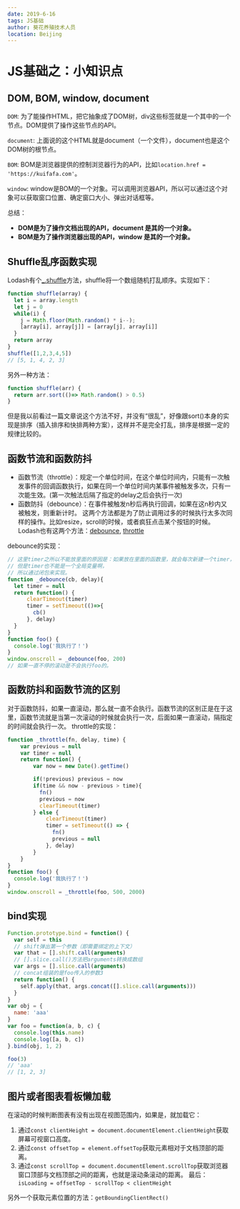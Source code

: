 ```yaml
---
date: 2019-6-16
tags: JS基础
author: 葵花养殖技术人员
location: Beijing
---
```


# JS基础之：小知识点

## DOM, BOM, window, document
`DOM`: 为了能操作HTML，把它抽象成了DOM树，div这些标签就是一个其中的一个节点。DOM提供了操作这些节点的API。

`document`: 上面说的这个HTML就是document（一个文件），document也是这个DOM树的根节点。

`BOM`: BOM是浏览器提供的控制浏览器行为的API，比如`location.href = 'https://kuifafa.com'`。

`window`: window是BOM的一个对象。可以调用浏览器API，所以可以通过这个对象可以获取窗口位置、确定窗口大小、弹出对话框等。

总结：
* **DOM是为了操作文档出现的API，document 是其的一个对象。**
* **BOM是为了操作浏览器出现的API，window 是其的一个对象。**

## Shuffle乱序函数实现
Lodash有个[_.shuffle](https://lodash.com/docs/4.17.11#shuffle)方法，shuffle将一个数组随机打乱顺序。实现如下：
```js
function shuffle(array) {
  let i = array.length
  let j = 0
  while(i) {
    j = Math.floor(Math.random() * i--);
    [array[i], array[j]] = [array[j], array[i]]
  }
  return array
}
shuffle([1,2,3,4,5])
// [5, 1, 4, 2, 3]
```
另外一种方法：
```js
function shuffle(arr) {
  return arr.sort(()=> Math.random() > 0.5)
}
```
但是我以前看过一篇文章说这个方法不好，并没有“很乱”，好像跟sort()本身的实现是排序（插入排序和快排两种方案），这样并不是完全打乱，排序是根据一定的规律比较的。

## 函数节流和函数防抖
* 函数节流（throttle）：规定一个单位时间，在这个单位时间内，只能有一次触发事件的回调函数执行，如果在同一个单位时间内某事件被触发多次，只有一次能生效。(第一次触法后隔了指定的delay之后会执行一次)
* 函数防抖（debounce）：在事件被触发n秒后再执行回调，如果在这n秒内又被触发，则重新计时。
这两个方法都是为了防止调用过多的时候执行太多次同样的操作。比如resize，scroll的时候，或者疯狂点击某个按钮的时候。Lodash也有这两个方法：[debounce](https://lodash.com/docs/4.17.11#debounce), [throttle](https://lodash.com/docs/4.17.11#throttle)

debounce的实现：
```js
// 这里timer之所以不能放里面的原因是：如果放在里面的函数里，就会每次新建一个timer，是不行的。
// 但是timer也不能是一个全局变量啊，
// 所以通过闭包来实现。
function _debounce(cb, delay){
  let timer = null
  return function() {
      clearTimeout(timer)
      timer = setTimeout(()=>{
        cb()
      }, delay)
  }
}
function foo() {
  console.log('我执行了！')
}
window.onscroll = _debounce(foo, 200)
// 如果一直不停的滚动是不会执行foo的。
```
## 函数防抖和函数节流的区别
对于函数防抖，如果一直滚动，那么就一直不会执行。函数节流的区别正是在于这里，函数节流就是当第一次滚动的时候就会执行一次，后面如果一直滚动，隔指定的时间就会执行一次。
throttle的实现：
```js
function _throttle(fn, delay, time) {
    var previous = null
    var timer = null
    return function() {
        var now = new Date().getTime()

        if(!previous) previous = now
        if(time && now - previous > time){
          fn()
          previous = now
          clearTimeout(timer)
        } else {
            clearTimeout(timer)
            timer = setTimeout(() => {
              fn()
              previous = null
            }, delay)
        }
    }
}
function foo() {
  console.log('我执行了！')
}
window.onscroll = _throttle(foo, 500, 2000)
```
## bind实现
```js
Function.prototype.bind = function() {
  var self = this
  // shift弹出第一个参数（即需要绑定的上下文）
  var that = [].shift.call(arguments)
  // [].slice.call()方法把arguments转换成数组
  var args = [].slice.call(arguments)
  // concat组装的是foo传入的参数3
  return function() {
    self.apply(that, args.concat([].slice.call(arguments)))
  }
}
var obj = {
  name: 'aaa'
}
var foo = function(a, b, c) {
  console.log(this.name)
  console.log([a, b, c])
}.bind(obj, 1, 2)

foo(3)
// 'aaa'
// [1, 2, 3]
```

## 图片或者图表看板懒加载
在滚动的时候判断图表有没有出现在视图范围内，如果是，就加载它：
1. 通过`const clientHeight = document.documentElement.clientHeight`获取屏幕可视窗口高度。
2. 通过`const offsetTop = element.offsetTop`获取元素相对于文档顶部的距离。
3. 通过`const scrollTop = document.documentElement.scrollTop`获取浏览器窗口顶部与文档顶部之间的距离，也就是滚动条滚动的距离。
最后：`isLoading = offsetTop - scrollTop < clientHeight`

另外一个获取元素位置的方法：`getBoundingClientRect()`
